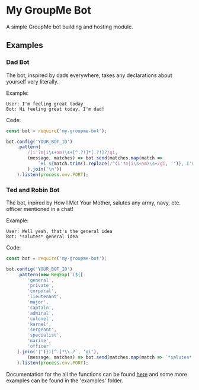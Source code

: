 # My GroupMe Bot
A simple GroupMe bot building and hosting module.

## Examples

### Dad Bot
The bot, inspired by dads everywhere, takes any declarations about yourself very literally.

Example:
```
User: I'm feeling great today
Bot: Hi feeling great today, I'm dad!
```
Code:
```javascript
const bot = require('my-groupme-bot');

bot.config('YOUR_BOT_ID')
    .pattern(
        /(i'?m|i\s+am)\s+[^.?!]*[.?!]?/gi,
        (message, matches) => bot.send(matches.map(match =>
            `Hi ${match.trim().replace(/^(i'?m|i\s+am)\s+/gi, '')}, I'm dad!`
        ).join('\n'))
    ).listen(process.env.PORT);
```

### Ted and Robin Bot
The bot, inpired by How I Met Your Mother, salutes any army, navy, etc. officer mentioned in a chat!

Example:
```
User: Well yeah, that's the general idea
Bot: *salutes* general idea
```
Code:
```javascript
const bot = require('my-groupme-bot');

bot.config('YOUR_BOT_ID')
    .pattern(new RegExp(`(${[
        'general',
        'private',
        'corporal',
        'lieutenant',
        'major',
        'captain',
        'admiral',
        'colonel',
        'kernel',
        'sergeant',
        'specialist',
        'marine',
        'officer'
    ].join('|')})[^.]*\\.?`, 'gi'),
        (message, matches) => bot.send(matches.map(match => `*salutes* ${match.trim()}`).join('\n'))
    ).listen(process.env.PORT);
```

Documentation for the all the functions can be found [here](http://tomeraberbach.com/my-groupme-bot/module-my-groupme-bot.html) and some more examples can be found in the 'examples' folder.
